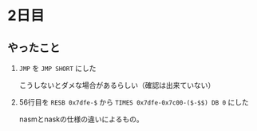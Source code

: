 2日目
=====

## やったこと

1. `JMP` を `JMP SHORT` にした

    こうしないとダメな場合があるらしい（確認は出来ていない）

2. 56行目を `RESB 0x7dfe-$` から `TIMES 0x7dfe-0x7c00-($-$$) DB 0` にした

    nasmとnaskの仕様の違いによるもの。
